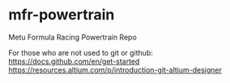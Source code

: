 # mfr-powertrain
Metu Formula Racing Powertrain Repo


For those who are not used to git or github:                              
https://docs.github.com/en/get-started                        
https://resources.altium.com/p/introduction-git-altium-designer
